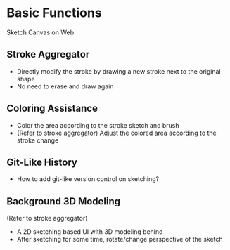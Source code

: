 # Basic Functions

Sketch Canvas on Web

## Stroke Aggregator

* Directly modify the stroke by drawing a new stroke next to the original shape
* No need to erase and draw again

## Coloring Assistance

* Color the area according to the stroke sketch and brush
* (Refer to stroke aggregator) Adjust the colored area according to the stroke change

## Git-Like History

* How to add git-like version control on sketching?

## Background 3D Modeling

(Refer to stroke aggregator)

* A 2D sketching based UI with 3D modeling behind
* After sketching for some time, rotate/change perspective of the sketch